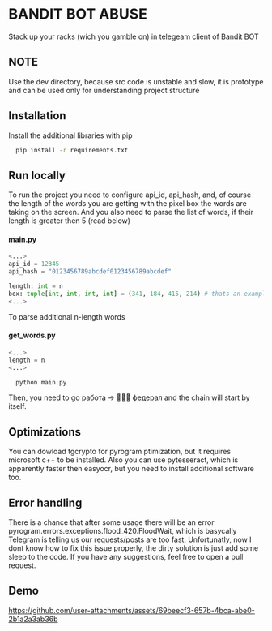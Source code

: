 
# BANDIT BOT ABUSE

Stack up your racks (wich you gamble on) in telegeam client of Bandit BOT

## NOTE

Use the dev directory, because src code is unstable and slow, it is prototype and can be used only for understanding project structure

## Installation

Install the additional libraries with pip

```bash
  pip install -r requirements.txt
```
    
## Run locally
To run the project you need to configure api_id, api_hash, and, of course the length of the words you are getting with the pixel box the words are taking on the screen. And you also need to parse the list of words, if their length is greater then 5 (read below)
#### main.py
```python
<...>
api_id = 12345
api_hash = "0123456789abcdef0123456789abcdef"

length: int = n
box: tuple[int, int, int, int] = (341, 184, 415, 214) # thats an example of 4-letter word box
<...>
```
To parse additional n-length words
#### get_words.py
```python
<...>
length = n
<...>
```
```bash
  python main.py
```
Then, you need to go
работа -> 👮🏻‍♂️ федерал
and the chain will start by itself.



## Optimizations

You can dowload tgcrypto for pyrogram ptimization, but it requires microsoft c++ to be installed.
Also you can use pytesseract, which is apparently faster then easyocr, but you need to install additional software too.


## Error handling
There is a chance that after some usage there will be an error pyrogram.errors.exceptions.flood_420.FloodWait, which is basycally Telegram is telling us our requests/posts are too fast.
Unfortunatly, now I dont know how to fix this issue properly, the dirty solution is just add some sleep to the code. If you have any suggestions, feel free to open a pull request.


## Demo




https://github.com/user-attachments/assets/69beecf3-657b-4bca-abe0-2b1a2a3ab36b


